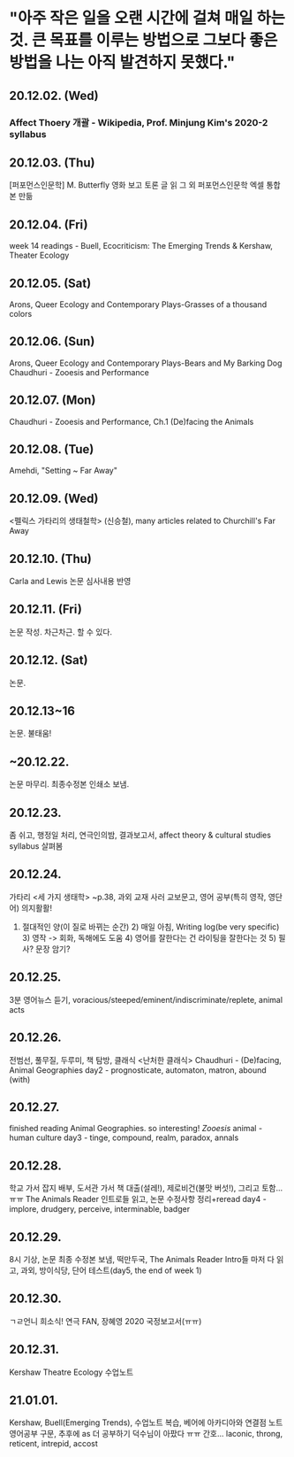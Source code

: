 # "아주 작은 일을 오랜 시간에 걸쳐 매일 하는 것. 큰 목표를 이루는 방법으로 그보다 좋은 방법을 나는 아직 발견하지 못했다."

## 20.12.02. (Wed)
### Affect Thoery 개괄 - Wikipedia, Prof. Minjung Kim's 2020-2 syllabus 
## 20.12.03. (Thu)
[퍼포먼스인문학] M. Butterfly 영화 보고 토론 글 읽
그 외 퍼포먼스인문학 엑셀 통합본 만듦
## 20.12.04. (Fri)
week 14 readings - Buell, Ecocriticism: The Emerging Trends & Kershaw, Theater Ecology
## 20.12.05. (Sat)
Arons, Queer Ecology and Contemporary Plays-Grasses of a thousand colors 
## 20.12.06. (Sun)
Arons, Queer Ecology and Contemporary Plays-Bears and My Barking Dog
Chaudhuri - Zooesis and Performance 
## 20.12.07. (Mon)
Chaudhuri - Zooesis and Performance, Ch.1 (De)facing the Animals
## 20.12.08. (Tue)
Amehdi, "Setting ~ Far Away"
## 20.12.09. (Wed)
<펠릭스 가타리의 생태철학> (신승철), many articles related to Churchill's Far Away 
## 20.12.10. (Thu)
Carla and Lewis 논문 심사내용 반영
## 20.12.11. (Fri)
논문 작성. 차근차근. 할 수 있다. 
## 20.12.12. (Sat)
논문.
## 20.12.13~16 
논문. 불태움!
## ~20.12.22. 
논문 마무리. 최종수정본 인쇄소 보냄.
## 20.12.23. 
좀 쉬고, 행정일 처리, 연극인의밤, 결과보고서, affect theory & cultural studies syllabus 살펴봄
## 20.12.24.
가타리 <세 가지 생태학> ~p.38, 과외 교재 사러 교보문고, 영어 공부(특히 영작, 영단어) 의지활활!
1) 절대적인 양(이 질로 바뀌는 순간) 2) 매일 아침, Writing log(be very specific) 3) 영작 -> 회화, 독해에도 도움 4) 영어를 잘한다는 건 라이팅을 잘한다는 것 5) 필사? 문장 암기?
## 20.12.25.
3분 영어뉴스 듣기, voracious/steeped/eminent/indiscriminate/replete, animal acts 
## 20.12.26.
전범선, 풀무질, 두루미, 책 탐방, 클래식 <난처한 클래식>
Chaudhuri - (De)facing, Animal Geographies 
day2 - prognosticate, automaton, matron, abound (with)
## 20.12.27. 
finished reading Animal Geographies. so interesting! *Zooesis* animal - human culture
day3 - tinge, compound, realm, paradox, annals 
## 20.12.28.
학교 가서 잡지 배부, 도서관 가서 책 대출(설레!), 제로비건(불맛 버섯!), 그리고 토함...ㅠㅠ
The Animals Reader 인트로들 읽고, 논문 수정사항 정리+reread
day4 - implore, drudgery, perceive, interminable, badger 
## 20.12.29.
8시 기상, 논문 최종 수정본 보냄, 떡만두국, The Animals Reader Intro들 마저 다 읽고, 과외, 방이식당, 단어 테스트(day5, the end of week 1)
## 20.12.30.
ㄱㄹ언니 희소식! 연극 FAN, 장혜영 2020 국정보고서(ㅠㅠ)
## 20.12.31.
Kershaw Theatre Ecology 수업노트
## 21.01.01.
Kershaw, Buell(Emerging Trends), 수업노트 복습, 베어에 아카디아와 연결점 노트
영어공부 구문, 추후에 as 더 공부하기 
덕수님이 아팠다 ㅠㅠ 간호...
laconic, throng, reticent, intrepid, accost 
